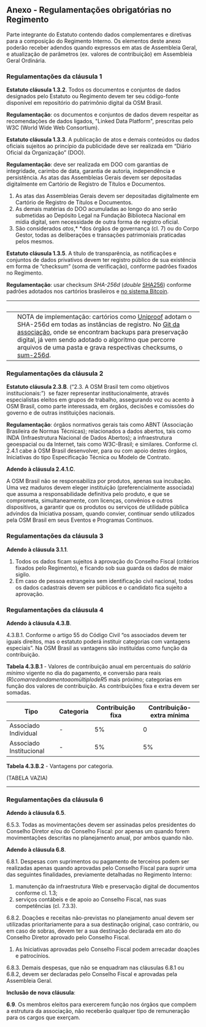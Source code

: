 
## Anexo - Regulamentações obrigatórias no Regimento

Parte integrante do Estatuto contendo dados complementares e diretivas
para a composição do Regimento Interno. Os elementos deste anexo poderão
receber adendos quando expressos em atas de Assembleia Geral, e
atualização de parâmetros (ex. valores de contribuição) em Assembleia
Geral Ordinária.

### Regulamentações da cláusula 1

**Estatuto cláusula 1.3.2**. Todos os documentos e conjuntos de dados
designados pelo Estatuto ou Regimento devem ter seu código-fonte
disponível em repositório do patrimônio digital da OSM Brasil.

**Regulamentação**: os documentos e conjuntos de dados devem respeitar
as recomendações de dados ligados, "Linked Data Platform", prescritas
pelo W3C (World Wide Web Consortium).

**Estatuto cláusula 1.3.3**. A publicação de atos e demais conteúdos ou
dados oficiais sujeitos ao princípio da publicidade deve ser realizada
em “Diário Oficial da Organização” (DOO).

**Regulamentação**: deve ser realizada em DOO com garantias de
integridade, carimbo de data, garantia de autoria, independência e
persistência. As atas das Assembleias Gerais devem ser depositadas
digitalmente em Cartório de Registro de Títulos e Documentos.

1.  As atas das Assembleias Gerais devem ser depositadas digitalmente em
    Cartório de Registro de Títulos e Documentos.
2.  As demais matérias do DOO acumuladas ao longo do ano serão
    submetidas ao Depósito Legal na Fundação Biblioteca Nacional em
    mídia digital, sem necessidade de outra forma de registro oficial.
3.  São considerados *atos*,* *dos órgãos de governança (cl. 7) ou do
    Corpo Gestor, todas as deliberações e transações patrimoniais
    praticadas pelos mesmos.

**Estatuto cláusula 1.3.5**. A título de transparência, as notificações
e conjuntos de dados privativos devem ter registro público de sua
existência em forma de “checksum” (soma de verificação), conforme
padrões fixados no Regimento.

**Regulamentação**: usar checksum *SHA-256d*
(*double* [SHA256](https://www.google.com/url?q=https://en.bitcoin.it/wiki/SHA-256&sa=D&ust=1532650104301000))
conforme padrões adotados nos cartórios brasileiros e [no sistema
Bitcoin](https://www.google.com/url?q=https://en.bitcoin.it/wiki/Protocol_documentation%23Merkle_Trees&sa=D&ust=1532650104301000).


&#160;|&#160;
------|------
&#160;|NOTA de implementação: cartórios como [Uniproof](https://www.google.com/url?q=https://www.uniproof.com.br&sa=D&ust=1532650104301000) adotam o SHA-256d em todas as instâncias de registro. No [Git da associação](https://www.google.com/url?q=https://github.com/OSMBrasil/Associacao&sa=D&ust=1532650104302000), onde se encontram backups para preservação digital, já vem sendo adotado o algoritmo que percorre arquivos de uma pasta e grava respectivas checksums, o [sum-256d](https://www.google.com/url?q=https://github.com/OSMBrasil/Associacao/blob/master/assets/sha256d-sum.pl&sa=D&ust=1532650104302000).


### Regulamentações da cláusula 2

**Estatuto cláusula 2.3.B**. (“2.3. A OSM Brasil tem como objetivos
institucionais:”)  se fazer representar institucionalmente, através
especialistas eleitos em grupos de trabalho, assegurando voz ou acento à
OSM Brasil, como parte interessada, em órgãos, decisões e comissões do
governo e de outras instituições nacionais.

**Regulamentação**: órgãos normativos gerais tais como ABNT (Associação
Brasileira de Normas Técnicas); relacionados a dados abertos, tais como
INDA (Infraestrutura Nacional de Dados Abertos); a infraestrutura
geoespacial ou da Internet, tais como W3C-Brasil; e similares.
Conforme cl. 2.4.1 cabe à OSM Brasil desenvolver, para ou com apoio
destes órgãos, Iniciativas do tipo Especificação Técnica ou Modelo de
Contrato.

**Adendo à cláusula 2.4.1.C**.

A OSM Brasil não se responsabiliza por produtos, apenas sua incubação.
Uma vez maduros devem eleger instituição (preferencialmente associada)
que assuma a responsabilidade definitiva pelo produto, e que se
comprometa, simultaneamente, com licenças, convênios e outros
dispositivos, a garantir que os produtos ou serviços de utilidade
pública advindos da Iniciativa possam, quando convier, continuar sendo
utilizados pela OSM Brasil em seus Eventos e Programas Contínuos.

### Regulamentações da cláusula 3

**Adendo à cláusula 3.1.1**.

1.  Todos os dados ficam sujeitos à aprovação do Conselho Fiscal
    (critérios fixados pelo Regimento), e ficando sob sua guarda os
    dados de maior sigilo.
2.  Em caso de pessoa estrangeira sem identificação civil nacional,
    todos os dados cadastrais devem ser públicos e o candidato fica
    sujeito a aprovação.

### Regulamentações da cláusula 4

**Adendo à cláusula 4.3.B**.

4.3.B.1. Conforme o artigo 55 do Código Civil “os associados devem ter
iguais direitos, mas o estatuto poderá instituir categorias com
vantagens especiais”. Na OSM Brasil as vantagens são instituídas como
função da contribuição.

**Tabela 4.3.B.1** - Valores de contribuição anual em percentuais do
*salário mínimo* vigente no dia do pagamento, e conversão para reais
(R$) com arredondamento ao múltiplo de R$5 mais próximo; categorias em
função dos valores de contribuição. As contribuições fixa e extra devem
ser somadas.


| Tipo                    | Categoria | Contribuição fixa | Contribuição-extra mínima |
| ----------------------- | --------- | ----------------- | ------------------------- |
| Associado Individual    | \-        | 5%                | 0                         |
| Associado Institucional | \-        | 5%                | 5%                        |

**Tabela 4.3.B.2** - Vantagens por categoria.

(TABELA VAZIA)

-----

### Regulamentações da cláusula 6

**Adendo à cláusula 6.5**.

6.5.3. Todas as movimentações devem ser assinadas pelos presidentes do
Conselho Diretor e/ou do Conselho Fiscal: por apenas um quando forem
movimentações descritas no planejamento anual, por ambos quando não.

**Adendo à cláusula 6.8**.

6.8.1. Despesas com suprimentos ou pagamento de terceiros podem ser
realizadas apenas quando aprovadas pelo Conselho Fiscal para suprir uma
das seguintes finalidades, previamente detalhadas no Regimento Interno:

1.  manutenção da infraestrutura Web e preservação digital de documentos
    conforme cl. 1.3;
2.  serviços contábeis e de apoio ao Conselho Fiscal, nas suas
    competências (cl. 7.3.3).

6.8.2. Doações e receitas não-previstas no planejamento anual devem ser
utilizadas prioritariamente para a sua destinação original, caso
contrário, ou em caso de sobras, devem ter a sua destinação declarada
em ato do Conselho Diretor aprovado pelo Conselho Fiscal.

1.  As Iniciativas aprovadas pelo Conselho Fiscal podem arrecadar
    doações e patrocínios.

6.8.3. Demais despesas, que não se enquadram nas cláusulas 6.8.1 ou
6.8.2, devem ser declaradas pelo Conselho Fiscal e aprovadas pela
Assembleia Geral.

**Inclusão de nova cláusula**:

**6.9**. Os membros eleitos para exercerem função nos órgãos que compõem
a estrutura da associação, não receberão qualquer tipo de remuneração
para os cargos que exerçam.
